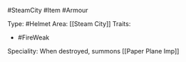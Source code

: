 #SteamCity #Item #Armour 

Type: #Helmet
Area: [[Steam City]]
Traits:
- #FireWeak

Speciality: When destroyed, summons [[Paper Plane Imp]]